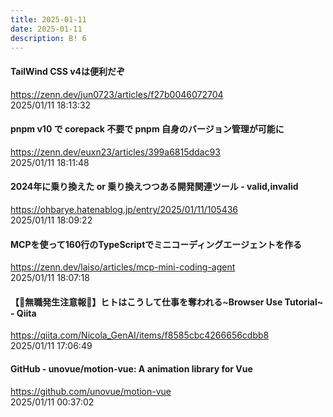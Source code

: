 ```yaml
---
title: 2025-01-11
date: 2025-01-11
description: B! 6
---
```


#### TailWind CSS v4は便利だぞ
https://zenn.dev/jun0723/articles/f27b0046072704<br>
2025/01/11 18:13:32<br>


#### pnpm v10 で corepack 不要で pnpm 自身のバージョン管理が可能に
https://zenn.dev/euxn23/articles/399a6815ddac93<br>
2025/01/11 18:11:48<br>


#### 2024年に乗り換えた or 乗り換えつつある開発関連ツール - valid,invalid
https://ohbarye.hatenablog.jp/entry/2025/01/11/105436<br>
2025/01/11 18:09:22<br>


#### MCPを使って160行のTypeScriptでミニコーディングエージェントを作る
https://zenn.dev/laiso/articles/mcp-mini-coding-agent<br>
2025/01/11 18:07:18<br>


#### 【🚨無職発生注意報🚨】ヒトはこうして仕事を奪われる~Browser Use Tutorial~ - Qiita
https://qiita.com/Nicola_GenAI/items/f8585cbc4266656cdbb8<br>
2025/01/11 17:06:49<br>


#### GitHub - unovue/motion-vue: A animation library for Vue
https://github.com/unovue/motion-vue<br>
2025/01/11 00:37:02<br>


